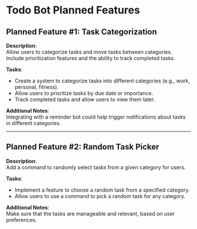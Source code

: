 # Todo Bot Planned Features

## Planned Feature #1: Task Categorization

**Description**:  
Allow users to categorize tasks and move tasks between categories. Include prioritization features and the ability to track completed tasks.

**Tasks**:  
- Create a system to categorize tasks into different categories (e.g., work, personal, fitness).  
- Allow users to prioritize tasks by due date or importance.  
- Track completed tasks and allow users to view them later.

**Additional Notes**:  
Integrating with a reminder bot could help trigger notifications about tasks in different categories.  

---
## Planned Feature #2: Random Task Picker

**Description**:  
Add a command to randomly select tasks from a given category for users.

**Tasks**:  
- Implement a feature to choose a random task from a specified category.  
- Allow users to use a command to pick a random task for any category.

**Additional Notes**:  
Make sure that the tasks are manageable and relevant, based on user preferences.
